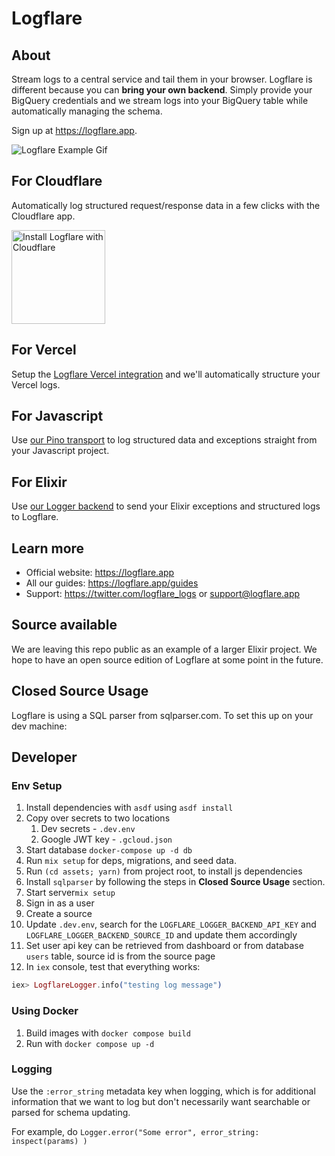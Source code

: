 # Logflare

## About

Stream logs to a central service and tail them in your browser. Logflare is different because you can **bring your own backend**. Simply provide your BigQuery credentials and we stream logs into your BigQuery table while automatically managing the schema.

Sign up at https://logflare.app.

![Logflare Example Gif](https://logflare.app/images/logflare-example.gif)

## For Cloudflare

Automatically log structured request/response data in a few clicks with the Cloudflare app.

<a href="https://www.cloudflare.com/apps/logflare/install?source=button">
  <img
    src="https://install.cloudflareapps.com/install-button.png"
    alt="Install Logflare with Cloudflare"
    border="0"
    width="150">
</a>

## For Vercel

Setup the [Logflare Vercel integration](https://vercel.com/integrations/logflare) and we'll automatically structure your Vercel logs.

## For Javascript

Use [our Pino transport](https://github.com/Logflare/pino-logflare) to log structured data and exceptions straight from your Javascript project.

## For Elixir

Use [our Logger backend](https://github.com/Logflare/logflare_logger_backend) to send your Elixir exceptions and structured logs to Logflare.

## Learn more

- Official website: https://logflare.app
- All our guides: https://logflare.app/guides
- Support: https://twitter.com/logflare_logs or support@logflare.app

## Source available

We are leaving this repo public as an example of a larger Elixir project. We hope to have an open source edition of Logflare at some point in the future.

## Closed Source Usage

Logflare is using a SQL parser from sqlparser.com. To set this up on your dev machine:

## Developer

### Env Setup

1. Install dependencies with `asdf` using `asdf install`
1. Copy over secrets to two locations
   1. Dev secrets - `.dev.env`
   2. Google JWT key - `.gcloud.json`
1. Start database `docker-compose up -d db`
1. Run `mix setup` for deps, migrations, and seed data.
1. Run `(cd assets; yarn)` from project root, to install js dependencies
1. Install `sqlparser` by following the steps in **Closed Source Usage** section.
1. Start server`mix setup`
1. Sign in as a user
1. Create a source
1. Update `.dev.env`, search for the `LOGFLARE_LOGGER_BACKEND_API_KEY` and `LOGFLARE_LOGGER_BACKEND_SOURCE_ID` and update them accordingly
1. Set user api key can be retrieved from dashboard or from database `users` table, source id is from the source page
1. In `iex` console, test that everything works:


```elixir
iex> LogflareLogger.info("testing log message")
```

### Using Docker
1. Build images with `docker compose build`
2. Run with `docker compose up -d`
### Logging

Use the `:error_string` metadata key when logging, which is for additional information that we want to log but don't necessarily want searchable or parsed for schema updating.

For example, do `Logger.error("Some error", error_string: inspect(params) )`
